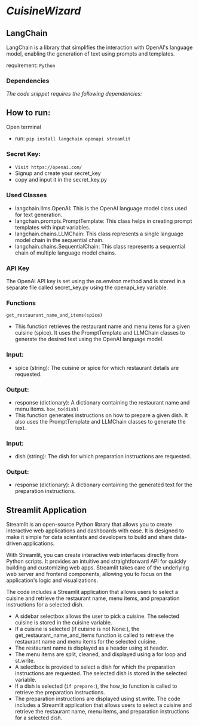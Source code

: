 # *CuisineWizard*

## LangChain
LangChain is a library that simplifies the interaction with OpenAI's language model, enabling the generation of text using prompts and templates.

requirement:  `Python`

### Dependencies
*The code snippet requires the following dependencies:*

## How to run:
Open terminal
- run:
` pip install langchain openapi streamlit `

### Secret Key:
- `Visit https://openai.com/`
- Signup and create your secret_key
- copy and input it in the secret_key.py

### Used Classes
- langchain.llms.OpenAI: This is the OpenAI language model class used for text generation.
- langchain.prompts.PromptTemplate: This class helps in creating prompt templates with input variables.
- langchain.chains.LLMChain: This class represents a single language model chain in the sequential chain.
- langchain.chains.SequentialChain: This class represents a sequential chain of multiple language model chains.

### API Key
The OpenAI API key is set using the os.environ method and is stored in a separate file called secret_key.py using the openapi_key variable.

### Functions
` get_restaurant_name_and_items(spice) `
- This function retrieves the restaurant name and menu items for a given cuisine (spice). It uses the PromptTemplate and LLMChain classes to generate the desired text using the OpenAI language model.

### Input:
- spice (string): The cuisine or spice for which restaurant details are requested.
### Output:
- response (dictionary): A dictionary containing the restaurant name and menu items.
` how_to(dish) `
- This function generates instructions on how to prepare a given dish. It also uses the PromptTemplate and LLMChain classes to generate the text.

### Input:
- dish (string): The dish for which preparation instructions are requested.
### Output:
- response (dictionary): A dictionary containing the generated text for the preparation instructions.

## Streamlit Application
Streamlit is an open-source Python library that allows you to create interactive web applications and dashboards with ease. It is designed to make it simple for data scientists and developers to build and share data-driven applications.

With Streamlit, you can create interactive web interfaces directly from Python scripts. It provides an intuitive and straightforward API for quickly building and customizing web apps. Streamlit takes care of the underlying web server and frontend components, allowing you to focus on the application's logic and visualizations.

The code includes a Streamlit application that allows users to select a cuisine and retrieve the restaurant name, menu items, and preparation instructions for a selected dish.

- A sidebar selectbox allows the user to pick a cuisine. The selected cuisine is stored in the cuisine variable.
- If a cuisine is selected (if cuisine is not None:), the get_restaurant_name_and_items function is called to retrieve the restaurant name and menu items for the selected cuisine.
- The restaurant name is displayed as a header using st.header.
- The menu items are split, cleaned, and displayed using a for loop and st.write.
- A selectbox is provided to select a dish for which the preparation instructions are requested. The selected dish is stored in the selected variable.
- If a dish is selected (` if prepare: `), the how_to function is called to retrieve the preparation instructions.
- The preparation instructions are displayed using st.write. 
The code includes a Streamlit application that allows users to select a cuisine and retrieve the restaurant name, menu items, and preparation instructions for a selected dish.
